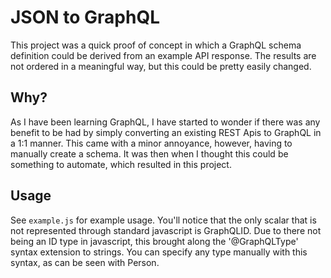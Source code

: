 # JSON to GraphQL

This project was a quick proof of concept in which a GraphQL schema definition could be derived from an example API response.
The results are not ordered in a meaningful way, but this could be pretty easily changed.

## Why?

As I have been learning GraphQL, I have started to wonder if there was any benefit to be had by simply converting an existing REST Apis to GraphQL in a 1:1 manner.
This came with a minor annoyance, however, having to manually create a schema. It was then when I thought this could be something to automate, which resulted in this project.

## Usage

See `example.js` for example usage. You'll notice that the only scalar that is not represented through standard javascript is GraphQLID.
Due to there not being an ID type in javascript, this brought along the '@GraphQLType' syntax extension to strings. You can specify any type manually with this syntax, as can be seen with Person.
